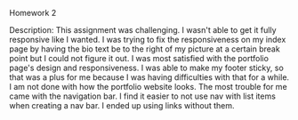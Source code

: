 Homework 2

Description:
This assignment was challenging. I wasn't able to get it fully responsive like I wanted. I was trying to fix the responsiveness on my index page by having the bio text be to the right of my picture at a certain break point but I could not figure it out. I was most satisfied with the portfolio page's design and responsiveness. I was able to make my footer sticky, so that was a plus for me because I was having difficulties with that for a while. I am not done with how the portfolio website looks. The most trouble for me came with the navigation bar. I find it easier to not use nav with list items when creating a nav bar. I ended up using links without them. 